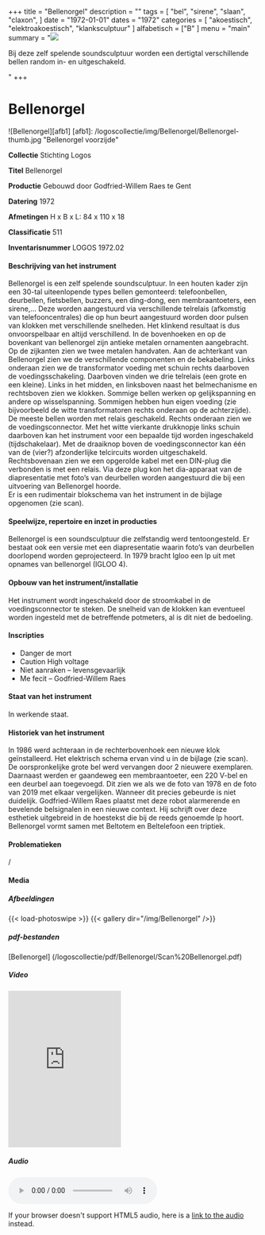 +++
title = "Bellenorgel"
description = ""
tags = [
  "bel",
"sirene",
"slaan",
"claxon",
]
date = "1972-01-01"
dates = "1972"
categories = [
  "akoestisch",
"elektroakoestisch",
"klanksculptuur"
]
alfabetisch = ["B"
]
menu = "main"
summary = "<a href='/logoscollectie/1972/bellenorgel'><img src='/logoscollectie/img/Bellenorgel/Bellenorgel-thumb.jpg'></a><p>Bij deze zelf spelende soundsculptuur worden een dertigtal verschillende bellen random in- en uitgeschakeld.</p>"
+++


# Bellenorgel

![Bellenorgel][afb1]
[afb1]: /logoscollectie/img/Bellenorgel/Bellenorgel-thumb.jpg "Bellenorgel voorzijde"

**Collectie**
Stichting Logos

**Titel**
Bellenorgel

**Productie**
Gebouwd door Godfried-Willem Raes te Gent

**Datering**
1972

**Afmetingen**
H x B x L: 84 x 110 x 18

**Classificatie**
511

**Inventarisnummer**
LOGOS 1972.02

#### Beschrijving van het instrument
Bellenorgel is een zelf spelende soundsculptuur. In een houten kader zijn een 30-tal uiteenlopende types bellen gemonteerd: telefoonbellen, deurbellen, fietsbellen, buzzers, een ding-dong, een membraantoeters, een sirene,… Deze worden aangestuurd via verschillende telrelais (afkomstig van telefooncentrales) die op hun beurt aangestuurd worden door pulsen van klokken met verschillende snelheden. Het klinkend resultaat is dus onvoorspelbaar en altijd verschillend. 
In de bovenhoeken en op de bovenkant van bellenorgel zijn antieke metalen ornamenten aangebracht. Op de zijkanten zien we twee metalen handvaten.
Aan de achterkant van Bellenorgel zien we de verschillende componenten en de bekabeling. Links onderaan zien we de transformator voeding met schuin rechts daarboven de voedingsschakeling. Daarboven vinden we drie telrelais (een grote en een kleine). Links in het midden, en linksboven naast het belmechanisme en rechtsboven zien we klokken. Sommige bellen werken op gelijkspanning en andere op wisselspanning. Sommigen hebben hun eigen voeding (zie bijvoorbeeld de witte transformatoren rechts onderaan op de achterzijde). De meeste bellen worden met relais geschakeld. Rechts onderaan zien we de voedingsconnector. Met het witte vierkante drukknopje links schuin daarboven kan het instrument voor een bepaalde tijd worden ingeschakeld (tijdschakelaar). Met de draaiknop boven de voedingsconnector kan één van de (vier?) afzonderlijke telcircuits worden uitgeschakeld. 
Rechtsbovenaan zien we een opgerolde kabel met een DIN-plug die verbonden is met een relais. Via deze plug kon het dia-apparaat van de diapresentatie met foto’s van deurbellen worden aangestuurd die bij een uitvoering van Bellenorgel hoorde.  
Er is een rudimentair blokschema van het instrument in de bijlage opgenomen (zie scan). 

#### Speelwijze, repertoire en inzet in producties
Bellenorgel is een soundsculptuur die zelfstandig werd tentoongesteld. Er bestaat ook een versie met een diapresentatie waarin foto’s van deurbellen doorlopend worden geprojecteerd. 
In 1979 bracht Igloo een lp uit met opnames van bellenorgel (IGLOO 4).

#### Opbouw van het instrument/installatie
Het instrument wordt ingeschakeld door de stroomkabel in de voedingsconnector te steken. De snelheid van de klokken kan eventueel worden ingesteld met de betreffende potmeters, al is dit niet de bedoeling.

#### Inscripties
- Danger de mort
- Caution High voltage
- Niet aanraken – levensgevaarlijk
- Me fecit – Godfried-Willem Raes

#### Staat van het instrument
In werkende staat. 

#### Historiek van het instrument
In 1986 werd achteraan in de rechterbovenhoek een nieuwe klok geïnstalleerd. Het elektrisch schema ervan vind u in de bijlage (zie scan). De oorspronkelijke grote bel werd vervangen door 2 nieuwere exemplaren. Daarnaast werden er gaandeweg een membraantoeter, een 220 V-bel en een deurbel aan toegevoegd. Dit zien we als we de foto van 1978 en de foto van 2019 met elkaar vergelijken. Wanneer dit precies gebeurde is niet duidelijk.
Godfried-Willem Raes plaatst met deze robot alarmerende en bevelende belsignalen in een nieuwe context. Hij schrijft over deze esthetiek  uitgebreid in de hoestekst die bij de reeds genoemde lp hoort. 
Bellenorgel vormt samen met Beltotem en Beltelefoon een triptiek. 

#### Problematieken
/

#### Media
##### Afbeeldingen
{{< load-photoswipe >}}
{{< gallery dir="/img/Bellenorgel" />}}

##### pdf-bestanden
[Bellenorgel] (/logoscollectie/pdf/Bellenorgel/Scan%20Bellenorgel.pdf)

##### Video
<iframe width="45%" height="315" src="https://www.youtube.com/embed/OObtIDI0NLE" frameborder="0" allow="accelerometer; autoplay; encrypted-media; gyroscope; picture-in-picture" allowfullscreen></iframe>

##### Audio
<audio controls>
<source src="/logoscollectie/audio/Bellenorgel/Bellenorgel-fragment.wav" type="audio/wav">
<source src="/logoscollectie/audio/Bellenorgel/Bellenorgel-fragment.wav" type="audio/x-wav">
</audio>

If your browser doesn't support HTML5 audio, here is a <a href="/logoscollectie/audio/Bellenorgel/Bellenorgel-fragment.wav">link to the audio</a> instead.



